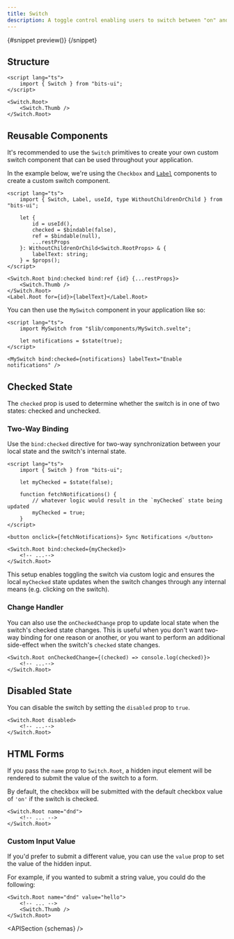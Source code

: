 ```yaml
---
title: Switch
description: A toggle control enabling users to switch between "on" and "off" states.
---
```


<script>
	import { APISection, ComponentPreviewV2, SwitchDemo, SwitchDemoCustom } from '$lib/components/index.js'
	export let schemas;
</script>

<ComponentPreviewV2 name="switch-demo" comp="Switch">

{#snippet preview()}
<SwitchDemo />
{/snippet}

</ComponentPreviewV2>

## Structure

```svelte
<script lang="ts">
	import { Switch } from "bits-ui";
</script>

<Switch.Root>
	<Switch.Thumb />
</Switch.Root>
```

## Reusable Components

It's recommended to use the `Switch` primitives to create your own custom switch component that can be used throughout your application.

In the example below, we're using the `Checkbox` and [`Label`](/docs/components/label) components to create a custom switch component.

```svelte title="MySwitch.svelte"
<script lang="ts">
	import { Switch, Label, useId, type WithoutChildrenOrChild } from "bits-ui";

	let {
		id = useId(),
		checked = $bindable(false),
		ref = $bindable(null),
		...restProps
	}: WithoutChildrenOrChild<Switch.RootProps> & {
		labelText: string;
	} = $props();
</script>

<Switch.Root bind:checked bind:ref {id} {...restProps}>
	<Switch.Thumb />
</Switch.Root>
<Label.Root for={id}>{labelText}</Label.Root>
```

You can then use the `MySwitch` component in your application like so:

```svelte
<script lang="ts">
	import MySwitch from "$lib/components/MySwitch.svelte";

	let notifications = $state(true);
</script>

<MySwitch bind:checked={notifications} labelText="Enable notifications" />
```

## Checked State

The `checked` prop is used to determine whether the switch is in one of two states: checked and unchecked.

### Two-Way Binding

Use the `bind:checked` directive for two-way synchronization between your local state and the switch's internal state.

```svelte
<script lang="ts">
	import { Switch } from "bits-ui";

	let myChecked = $state(false);

	function fetchNotifications() {
		// whatever logic would result in the `myChecked` state being updated
		myChecked = true;
	}
</script>

<button onclick={fetchNotifications}> Sync Notifications </button>

<Switch.Root bind:checked={myChecked}>
	<!-- ...-->
</Switch.Root>
```

This setup enables toggling the switch via custom logic and ensures the local `myChecked` state updates when the switch changes through any internal means (e.g. clicking on the switch).

### Change Handler

You can also use the `onCheckedChange` prop to update local state when the switch's checked state changes. This is useful when you don't want two-way binding for one reason or another, or you want to perform an additional side-effect when the switch's `checked` state changes.

```svelte
<Switch.Root onCheckedChange={(checked) => console.log(checked)}>
	<!-- ...-->
</Switch.Root>
```

## Disabled State

You can disable the switch by setting the `disabled` prop to `true`.

```svelte /disabled/
<Switch.Root disabled>
	<!-- ...-->
</Switch.Root>
```

<SwitchDemoCustom disabled labelText="Do not disturb" />

## HTML Forms

If you pass the `name` prop to `Switch.Root`, a hidden input element will be rendered to submit the value of the switch to a form.

By default, the checkbox will be submitted with the default checkbox value of `'on'` if the switch is checked.

```svelte /name="dnd"/
<Switch.Root name="dnd">
	<!-- ... -->
</Switch.Root>
```

### Custom Input Value

If you'd prefer to submit a different value, you can use the `value` prop to set the value of the hidden input.

For example, if you wanted to submit a string value, you could do the following:

```svelte /value="hello"/
<Switch.Root name="dnd" value="hello">
	<!-- ... -->
	<Switch.Thumb />
</Switch.Root>
```

<APISection {schemas} />
